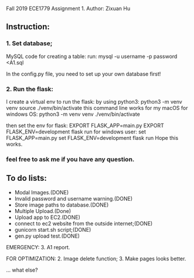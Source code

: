 Fall 2019
ECE1779
Assignment 1.
Author: Zixuan Hu

## Instruction:
### 1. Set database;

MySQL code for creating a table:
run:
mysql -u username -p password <A1.sql
        
In the config.py file, you need to set up your own database first!

### 2. Run the flask:
  I create a virtual env to run the flask:
    by using python3: 
       python3 -m venv venv
       source ./venv/bin/activate
    this command line works for my macOS
    for windows OS:
      python3 -m venv venv
      ./venv/bin/activate
  
  then set the env for flask:
    EXPORT FLASK_APP=main.py
    EXPORT FLASK_ENV=development
    flask run
  for windows user:
    set FLASK_APP=main.py
    set FLASK_ENV=development
    flask run
  Hope this works.
  
### feel free to ask me if you have any question.


## To do lists:
- Modal Images.(DONE)
- Invalid password and username warning.(DONE)
- Store image paths to database.(DONE)
- Multiple Upload.(Done)
- Upload app to EC2.(DONE)
- connect to ec2 website from the outside internet;(DONE)
- gunicorn start.sh script;(DONE)
- gen.py upload test.(DONE)

EMERGENCY:
3. A1 report.

FOR OPTIMIZATION:
2. Image delete function;
3. Make pages looks better.

... what else?
